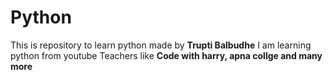 # Python
This is repository to learn python made by <b>Trupti Balbudhe</b>
I am learning python from youtube Teachers like <b>Code with harry, apna collge and many more</b>